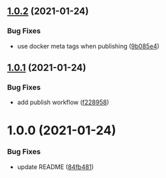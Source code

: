 ## [1.0.2](https://github.com/customcommander/publish-docker-image/compare/v1.0.1...v1.0.2) (2021-01-24)


### Bug Fixes

* use docker meta tags when publishing ([9b085e4](https://github.com/customcommander/publish-docker-image/commit/9b085e4089b14652bd4fbb000945c1ee3a630d5c))

## [1.0.1](https://github.com/customcommander/publish-docker-image/compare/v1.0.0...v1.0.1) (2021-01-24)


### Bug Fixes

* add publish workflow ([f228958](https://github.com/customcommander/publish-docker-image/commit/f228958262f150795152f4c16ab327c054cc6ee7))

# 1.0.0 (2021-01-24)


### Bug Fixes

* update README ([84fb481](https://github.com/customcommander/publish-docker-image/commit/84fb4818a397321afd885352c766d35eff02ce9a))
